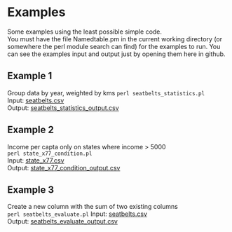 # Examples

Some examples using the least possible simple code.  
You must have the file Namedtable.pm in the current working directory (or somewhere the perl module search can find) for the examples to run.
You can see the examples input and output just by opening them here in github.

## Example 1
Group data by year, weighted by kms
`perl seatbelts_statistics.pl`  
Input: [seatbelts.csv](https://github.com/pemn/Namedtable/blob/master/examples/seatbelts.csv)  
Output: [seatbelts_statistics_output.csv](https://github.com/pemn/Namedtable/blob/master/examples/seatbelts_statistics_output.csv)  

## Example 2
Income per capta only on states where income > 5000  
`perl state_x77_condition.pl`  
Input: [state_x77.csv](https://github.com/pemn/Namedtable/blob/master/examples/state_x77.csv)  
Output: [state_x77_condition_output.csv](https://github.com/pemn/Namedtable/blob/master/examples/state_x77_condition_output.csv)  

## Example 3
Create a new column with the sum of two existing columns  
`perl seatbelts_evaluate.pl` 
Input: [seatbelts.csv](https://github.com/pemn/Namedtable/blob/master/examples/seatbelts.csv)  
Output: [seatbelts_evaluate_output.csv](https://github.com/pemn/Namedtable/blob/master/examples/seatbelts_evaluate_output.csv)  
